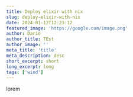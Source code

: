 ```yaml
---
title: Deploy elixir with nix
slug: deploy-elixir-with-nix
date: 2024-01-12T12:23:12
featured_image: 'https://google.com/image.png'
author: Dario
author_title: TEst
author_image: ''
meta_title: 'title'
meta_description: desc
short_excerpt: short
long_excerpt: long
tags: ['wind']
---
```


lorem
